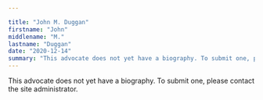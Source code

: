 ```yaml
---

title: "John M. Duggan"
firstname: "John"
middlename: "M."
lastname: "Duggan"
date: "2020-12-14"
summary: "This advocate does not yet have a biography. To submit one, please contact the site administrator."
---
```

This advocate does not yet have a biography. To submit one, please contact the site administrator.

